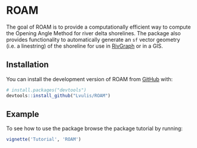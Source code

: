 
<!-- README.md is generated from README.Rmd. Please edit that file -->

# ROAM

<!-- badges: start -->
<!-- badges: end -->

The goal of ROAM is to provide a computationally efficient way to
compute the Opening Angle Method for river delta shorelines. The package
also provides functionality to automatically generate an `sf` vector
geometry (i.e. a linestring) of the shoreline for use in
[RivGraph](https://github.com/VeinsOfTheEarth/RivGraph) or in a GIS.

## Installation

You can install the development version of ROAM from
[GitHub](https://github.com/) with:

``` r
# install.packages("devtools")
devtools::install_github("Lvulis/ROAM")
```

## Example

To see how to use the package browse the package tutorial by running:

``` r
vignette('Tutorial', 'ROAM')
```
